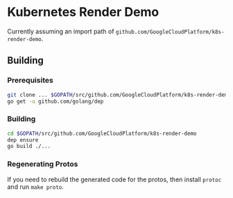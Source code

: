# Kubernetes Render Demo

Currently assuming an import path of `github.com/GoogleCloudPlatform/k8s-render-demo`.

## Building

### Prerequisites

```bash
git clone ... $GOPATH/src/github.com/GoogleCloudPlatform/k8s-render-demo
go get -u github.com/golang/dep
```

### Building

```bash
cd $GOPATH/src/github.com/GoogleCloudPlatform/k8s-render-demo
dep ensure
go build ./...
```

### Regenerating Protos

If you need to rebuild the generated code for the protos, then install `protoc` and run `make proto`.

